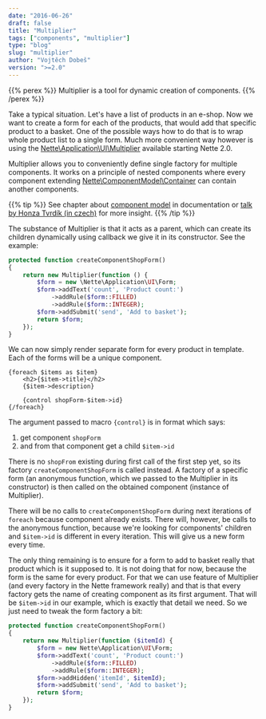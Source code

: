 ```yaml
---
date: "2016-06-26"
draft: false
title: "Multiplier"
tags: ["components", "multiplier"]
type: "blog"
slug: "multiplier"
author: "Vojtěch Dobeš"
version: ">=2.0"
---
```


{{% perex %}}
Multiplier is a tool for dynamic creation of components.
{{% /perex %}}

Take a typical situation. Let's have a list of products in an e-shop. Now we want to create a form for each of the products, that would add that specific product to a basket. One of the possible ways how to do that is to wrap whole product list to a single form. Much more convenient way however is using the [Nette\Application\UI\Multiplier][multiplier-api] available starting Nette 2.0.

Multiplier allows you to conveniently define single factory for multiple components. It works on a principle of nested components where every component extending [Nette\ComponentModel\Container][container-api] can contain another components.

{{% tip %}}
See chapter about [component model][component-model] in documentation or [talk by Honza Tvrdík (in czech)][talk] for more insight.
{{% /tip %}}

The substance of Multiplier is that it acts as a parent, which can create its children dynamically using callback we give it in its constructor. See the example:

```php
protected function createComponentShopForm()
{
	return new Multiplier(function () {
		$form = new \Nette\Application\UI\Form;
		$form->addText('count', 'Product count:')
			->addRule($form::FILLED)
			->addRule($form::INTEGER);
		$form->addSubmit('send', 'Add to basket');
		return $form;
	});
}
```

We can now simply render separate form for every product in template. Each of the forms will be a unique component.

```latte
{foreach $items as $item}
	<h2>{$item->title}</h2>
	{$item->description}

	{control shopForm-$item->id}
{/foreach}
```

The argument passed to macro `{control}` is in format which says:

1. get component `shopForm`
2. and from that component get a child `$item->id`

There is no `shopFrom` existing during first call of the first step yet, so its factory `createComponentShopForm` is called instead. A factory of a specific form (an anonymous function, which we passed to the Multiplier in its constructor) is then called on the obtained component (instance of Multiplier).

There will be no calls to `createComponentShopForm` during next iterations of `foreach` because component already exists. There will, however, be calls to the anonymous function, because we're looking for components' children and `$item->id` is different in every iteration. This will give us a new form every time.

The only thing remaining is to ensure for a form to add to basket really that product which is it supposed to. It is not doing that for now, because the form is the same for every product. For that we can use feature of Multiplier (and every factory in the Nette framework really) and that is that every factory gets the name of creating component as its first argument. That will be `$item->id` in our example, which is exactly that detail we need. So we just need to tweak the form factory a bit:

```php
protected function createComponentShopForm()
{
	return new Multiplier(function ($itemId) {
		$form = new Nette\Application\UI\Form;
		$form->addText('count', 'Product count:')
			->addRule($form::FILLED)
			->addRule($form::INTEGER);
		$form->addHidden('itemId', $itemId);
		$form->addSubmit('send', 'Add to basket');
		return $form;
	});
}
```


[multiplier-api]: https://api.nette.org/Nette.Application.UI.Multiplier.html
[container-api]: https://api.nette.org/Nette.ComponentModel.Container.html
[component-model]: https://doc.nette.org/en/2.4/components#toc-advanced-use-of-components
[talk]: https://pla.nette.org/cs/posobota-36-jan-tvrdik-komponenty
